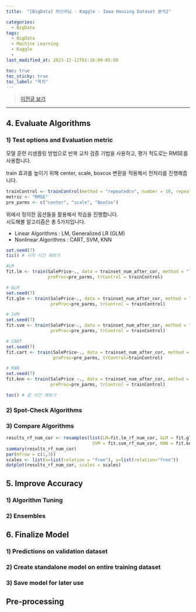 ```yaml
---
title:  "[BigData] 머신러닝 - Kaggle - Iowa Housing Dataset 분석2"

categories:
  - BigData
tags:
  - BigData
  - Machine Learning
  - Kaggle
  - 
last_modified_at: 2023-12-11T01:16:00-05:00

toc: true
toc_sticky: true
toc_label: "목차"
---
```


> [이전글 보기](https://jun971006.github.io/bigdata/Machine-Learning-Final-Exam1)

<hr>


## 4. Evaluate Algorithms 

### 1) Test options and Evaluation metric

모델 훈련 리샘플링 방법으로 반복 교차 검증 기법을 사용하고,
평가 척도로는 RMSE를 사용합니다.

train 효과를 높이기 위해 center, scale, boxcox 변환을 적용해서 전처리를 진행해줍니다.

```r
trainControl <- trainControl(method = "repeatedcv", number = 10, repeats =3)
metric <- "RMSE"
pre_parms <- c("center", "scale", "BoxCox")
```

위에서 정의한 옵션들을 활용해서 학습을 진행합니다.<br/>
시도해볼 알고리즘은 총 5가지입니다.
- Linear Algorithms : LM, Generalized LR (GLM)
- Nonlinear Algorithms : CART, SVM, KNN

```r
set.seed(7)
tic() # 시작 시간 재보기

#LM
fit.lm <- train(SalePrice~., data = trainset_num_after_cor, method = "lm", metric = metric,
                preProc=pre_parms, trControl = trainControl) 

# GLM
set.seed(7)
fit.glm <- train(SalePrice~., data = trainset_num_after_cor, method = "glm", metric = metric,
                 preProc=pre_parms, trControl = trainControl) 

# SVM
set.seed(7)
fit.svm <- train(SalePrice~., data = trainset_num_after_cor, method = "svmRadial", metric = metric,
                 preProc=pre_parms, trControl = trainControl) 

# CART 
set.seed(7)
fit.cart <- train(SalePrice~., data = trainset_num_after_cor, method = "rpart", metric = metric,
                  preProc=pre_parms, trControl=trainControl)

# KNN
set.seed(7)
fit.knn <- train(SalePrice ~., data = trainset_num_after_cor, method = "knn", metric = metric,
                 preProc=pre_parms, trControl = trainControl)

toc() # 끝 시간 재보기
```



### 2) Spot-Check Algorithms

### 3) Compare Algorithms

```r
results_rf_num_cor <- resamples(list(LM=fit.lm_rf_num_cor, GLM = fit.glm_rf_num_cor,
                                 SVM = fit.svm_rf_num_cor, KNN = fit.knn_rf_num_cor))
summary(results_rf_num_cor)
par(mfrow = c(1,3))
scales <- list(x=list(relation = "free"), y=list(relation="free"))
dotplot(results_rf_num_cor, scales = scales)
```

## 5. Improve Accuracy

### 1) Algorithm Tuning

### 2) Ensembles


## 6. Finalize Model

### 1) Predictions on validation dataset

### 2) Create standalone model on entire training dataset

### 3) Save model for later use

## Pre-processing

